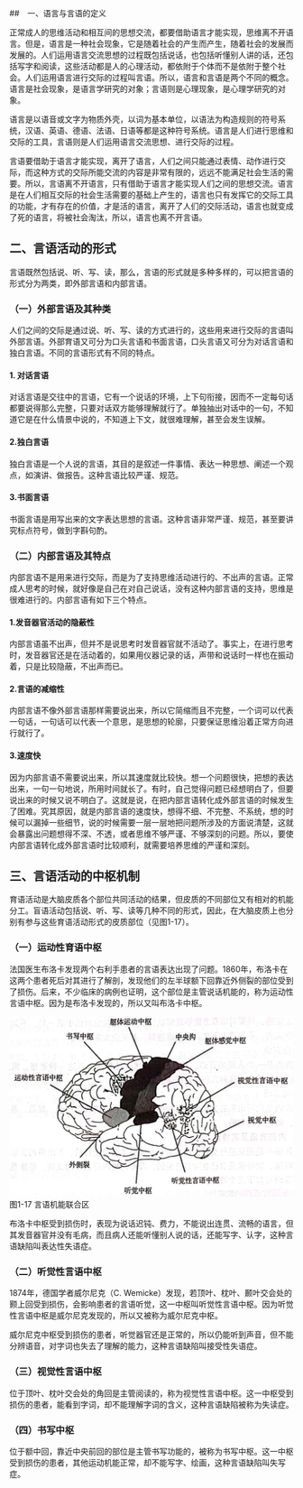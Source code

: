 
##　一、语言与言语的定义

正常成人的思维活动和相互间的思想交流，都要借助语言才能实现，思维离不开语言。但是，语言是一种社会现象，它是随着社会的产生而产生，随着社会的发展而发展的。人们运用语言交流思想的过程既包括说话，也包括听懂别人讲的话，还包括写字和阅读，这些活动都是人的心理活动，都依附于个体而不是依附于整个社会。人们运用语言进行交际的过程叫言语。所以，语言和言语是两个不同的概念。语言是社会现象，是语言学研究的对象；言语则是心理现象，是心理学研究的对象。

语言是以语音或文字为物质外壳，以词为基本单位，以语法为构造规则的符号系统，汉语、英语、德语、法语、日语等都是这种符号系统。语言是人们进行思维和交际的工具，言语则是人们运用语言交流思想、进行交际的过程。

言语要借助于语言才能实现，离开了语言，人们之间只能通过表情、动作进行交际，而这种方式的交际所能交流的内容是非常有限的，远远不能满足社会生活的需要。所以，言语离不开语言，只有借助于语言才能实现人们之间的思想交流。语言是在人们相互交际的社会生活需要的基础上产生的，语言也只有发挥它的交际工具的功能，才有存在的价值，才是活的语言，离开了人们的交际活动，语言也就变成了死的语言，将被社会淘汰，所以，语言也离不开言语。

## 二、言语活动的形式

言语既然包括说、听、写、读，那么，言语的形式就是多种多样的，可以把言语的形式分为两类，即外部言语和内部言语。

### （一）外部言语及其种类

人们之间的交际是通过说、听、写、读的方式进行的，这些用来进行交际的言语叫外部言语。外部育语又可分为口头言语和书面言语，口头言语又可分为对话言语和独白言语。不同的言语形式有不同的特点。

#### 1. 对话言语

对话言语是交往中的言语，它有一个说话的环境，上下句衔接，因而不一定每句话都要说得那么完整，只要对话双方能够理解就行了。单独抽出对话中的一句，不知道它是在什么情景中说的，不知道上下文，就很难理解，甚至会发生误解。

#### 2.独白言语

独白言语是一个人说的言语，其目的是叙述一件事情、表达一种思想、阐述一个观点，如演讲、做报告。这种言语比较严谨、规范。

#### 3.书面言语

书面言语是用写出来的文字表达思想的言语。这种言语非常严谨、规范，甚至要讲究标点符号，做到字斟句酌。

### （二）内部言语及其特点

内部言语不是用来进行交际，而是为了支持思维活动进行的、不出声的言语。正常成人思考的时候，就好像是自己在对自己说话，没有这种内部言语的支持，思维是很难进行的。内部言语有如下三个特点。

#### 1.发音器官活动的隐蔽性

内部言语虽不出声，但并不是说思考时发音器官就不活动了。事实上，在进行思考时，发音器官还是在活动着的，如果用仪器记录的话，声带和说话时一样也在振动着，只是比较隐蔽，不出声而已。

#### 2.言语的减缩性

内部言语不像外部言语那样需要说出来，所以它简缩而且不完整，一个词可以代表一句话，一句话可以代表一个意思，是思想的轮廓，只要保证思维沿着正常方向进行就行了。

#### 3.速度快

因为内部言语不需要说出来，所以其速度就比较快。想一个问题很快，把想的表达出来，一句一句地说，所用时间就长了。有时，自己觉得问题已经想明白了，但要说出来的时候又说不明白了。这就是说，在把内部言语转化成外部言语的时候发生了困难。究其原因，就是内部言语的速度快，想得不细、不完整、不系统，想的时候可以漏掉一些细节，说的时候需要一层一层地把问题所涉及的方面说清楚，这就会暴露出问题想得不深、不透，或者思维不够严谨、不够深刻的问题。所以，要使内部言语转化成外部言语时比较顺利，就需要培养思维的严谨和深刻。

## 三、言语活动的中枢机制

育语活动是大脑皮质各个部位共同活动的结果，但皮质的不同部位又有相对的机能分工。盲语活动包括说、听、写、读等几种不同的形式，因此，在大脑皮质上也分别有参与这些育语活动形式的皮质部位（见图1-17）。

### （一）运动性育语中枢

法国医生布洛卡发现两个右利手患者的言语表达出现了问题。1860年，布洛卡在这两个患者死后对其进行了解剖，发现他们的左半球额下回靠近外侧裂的部位受到了损伤。后来，不少临床的病例也证明，这个部位是主管说话机能的，称为运动性言语中枢。因为是布洛卡发现的，所以又叫布洛卡中枢。

![言语机能联合区](/images/opus/unclassified/theory/1-17.jpg "言语机能联合区")<br/>
图1-17 言语机能联合区

布洛卡中枢受到损伤时，表现为说话迟钝、费力，不能说出连贯、流畅的语言，但其发音器官并没有毛病，而且病人还能听懂别人说的话，还能写字、认字，这种言语缺陷叫表达性失语症。

### （二）听觉性言语中枢

1874年，德国学者威尔尼克（C. Wemicke）发现，若顶叶、枕叶、颞叶交会处的颢上回受到损伤，会影响患者的言语听觉，这一中枢叫听觉性言语中枢。因为听觉性言语中枢是威尔尼克发现的，所以又被称为威尔尼克中枢。

威尔尼克中枢受到损伤的患者，听觉器官还是正常的，所以仍能听到声音，但不能分辨语音，对字词也失去了理解的能力，这种言语缺陷叫接受性失语症。

### （三）视觉性言语中枢

位于顶叶、枕叶交会处的角回是主管阅读的，称为视觉性言语中枢。这一中枢受到损伤的患者，能看到字词，却不能理解字词的含义，这种言语缺陷被称为失读症。

### （四）书写中枢

位于额中回，靠近中央前回的部位是主管书写功能的，被称为书写中枢。这一中枢受到损伤的患者，其他运动机能正常，却不能写字、绘画，这种言语缺陷叫失写症。
